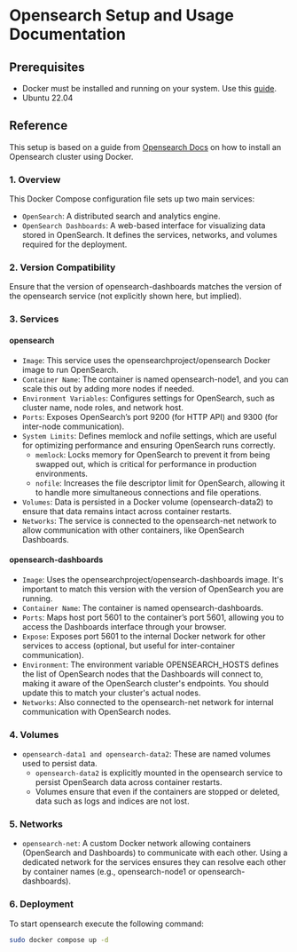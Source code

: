 # Opensearch Setup and Usage Documentation

## Prerequisites
- Docker must be installed and running on your system. Use this [guide](https://docs.docker.com/engine/install/ubuntu/).
- Ubuntu 22.04

## Reference
This setup is based on a guide from [Opensearch Docs](https://opensearch.org/docs/latest/install-and-configure/install-opensearch/docker/) on how to install an Opensearch cluster using Docker.

### 1. Overview
This Docker Compose configuration file sets up two main services:

- `OpenSearch`: A distributed search and analytics engine.
- `OpenSearch Dashboards`: A web-based interface for visualizing data stored in OpenSearch. It defines the services, networks, and volumes required for the deployment.

### 2. Version Compatibility
Ensure that the version of opensearch-dashboards matches the version of the opensearch service (not explicitly shown here, but implied).

### 3. Services
#### opensearch
- `Image`: This service uses the opensearchproject/opensearch Docker image to run OpenSearch.
- `Container Name`: The container is named opensearch-node1, and you can scale this out by adding more nodes if needed.
- `Environment Variables`: Configures settings for OpenSearch, such as cluster name, node roles, and network host.
- `Ports`: Exposes OpenSearch’s port 9200 (for HTTP API) and 9300 (for inter-node communication).
- `System Limits`: Defines memlock and nofile settings, which are useful for optimizing performance and ensuring OpenSearch runs correctly.
    - `memlock`: Locks memory for OpenSearch to prevent it from being swapped out, which is critical for performance in production environments.
    - `nofile`: Increases the file descriptor limit for OpenSearch, allowing it to handle more simultaneous connections and file operations.
- `Volumes`: Data is persisted in a Docker volume (opensearch-data2) to ensure that data remains intact across container restarts.
- `Networks`: The service is connected to the opensearch-net network to allow communication with other containers, like OpenSearch Dashboards.

#### opensearch-dashboards
- `Image`: Uses the opensearchproject/opensearch-dashboards image. It's important to match this version with the version of OpenSearch you are running.
- `Container Name`: The container is named opensearch-dashboards.
- `Ports`: Maps host port 5601 to the container’s port 5601, allowing you to access the Dashboards interface through your browser.
- `Expose`: Exposes port 5601 to the internal Docker network for other services to access (optional, but useful for inter-container communication).
- `Environment`: The environment variable OPENSEARCH_HOSTS defines the list of OpenSearch nodes that the Dashboards will connect to, making it aware of the OpenSearch cluster's endpoints. You should update this to match your cluster's actual nodes.
- `Networks`: Also connected to the opensearch-net network for internal communication with OpenSearch nodes.

### 4. Volumes
- `opensearch-data1 and opensearch-data2`: These are named volumes used to persist data.
    - `opensearch-data2` is explicitly mounted in the opensearch service to persist OpenSearch data across container restarts.
    - Volumes ensure that even if the containers are stopped or deleted, data such as logs and indices are not lost.

### 5. Networks
- `opensearch-net`: A custom Docker network allowing containers (OpenSearch and Dashboards) to communicate with each other. Using a dedicated network for the services ensures they can resolve each other by container names (e.g., opensearch-node1 or opensearch-dashboards).


### 6. Deployment
To start opensearch execute the following command:

```bash
sudo docker compose up -d
```
